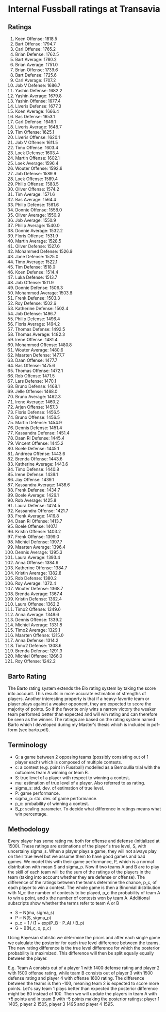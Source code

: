 # Internal Fussball ratings at Transavia
## Ratings
1. Koen Offense: 1818.5 
2. Bart Offense: 1794.7 
3. Carl Offense: 1765.2 
4. Brian Defense: 1762.5 
5. Bart Average: 1760.2 
6. Brian Average: 1751.0 
7. Brian Offense: 1739.6 
8. Bart Defense: 1725.6 
9. Carl Average: 1707.2 
10. Job V Defense: 1686.7 
11. Yashin Defense: 1682.2 
12. Yashin Average: 1679.8 
13. Yashin Offense: 1677.4 
14. Liveris Defense: 1677.3 
15. Koen Average: 1666.4 
16. Bas Defense: 1653.1 
17. Carl Defense: 1649.1 
18. Liveris Average: 1648.7 
19. Tim Offense: 1625.1 
20. Liveris Offense: 1620.1 
21. Job V Offense: 1611.5 
22. Timo Offense: 1603.4 
23. Loek Defense: 1603.4 
24. Martin Offense: 1602.1 
25. Loek Average: 1596.4 
26. Wouter Offense: 1592.6 
27. Job Defense: 1589.9 
28. Loek Offense: 1589.4 
29. Philip Offense: 1583.5 
30. Oliver Offense: 1574.2 
31. Tim Average: 1571.6 
32. Bas Average: 1564.4 
33. Philip  Defense: 1561.6 
34. Donnie Offense: 1558.0 
35. Oliver Average: 1550.9 
36. Job Average: 1550.9 
37. Philip Average: 1540.0 
38. Donnie Average: 1532.2 
39. Floris Offense: 1531.9 
40. Martin Average: 1528.5 
41. Oliver Defense: 1527.6 
42. Mohammed Defense: 1526.9 
43. Jane Defense: 1525.0 
44. Timo Average: 1522.1 
45. Tim Defense: 1518.0 
46. Koen Defense: 1514.4 
47. Luka Defense: 1513.7 
48. Job Offense: 1511.9 
49. Donnie Defense: 1506.3 
50. Mohammed Average: 1503.8 
51. Frenk  Defense: 1503.3 
52. Roy Defense: 1502.6 
53. Katherine Defense: 1502.4 
54. Job  Defense: 1496.7 
55. Philip Defense: 1496.4 
56. Floris Average: 1494.2 
57. Thomas Defense: 1492.5 
58. Thomas Average: 1482.3 
59. Irene Offense: 1481.4 
60. Mohammed Offense: 1480.8 
61. Wouter Average: 1480.6 
62. Maarten Defense: 1477.7 
63. Daan Offense: 1477.7 
64. Bas Offense: 1475.6 
65. Thomas Offense: 1472.1 
66. Rob Offense: 1471.5 
67. Lars Defense: 1470.1 
68. Bruno Defense: 1468.1 
69. Jelle Offense: 1468.0 
70. Bruno Average: 1462.3 
71. Irene Average: 1460.2 
72. Arjen Offense: 1457.3 
73. Floris Defense: 1456.5 
74. Bruno Offense: 1456.5 
75. Martin Defense: 1454.9 
76. Dennis Defense: 1451.4 
77. Kassandra Defense: 1451.4 
78. Daan Ri Defense: 1445.4 
79. Vincent Offense: 1445.2 
80. Boele Defense: 1445.1 
81. Andreea Offense: 1443.6 
82. Brenda Offense: 1443.6 
83. Katherine Average: 1443.6 
84. Timo Defense: 1440.8 
85. Irene Defense: 1439.1 
86. Jay Offense: 1439.1 
87. Kassandra Average: 1436.6 
88. Frenk Defense: 1434.7 
89. Boele Average: 1426.1 
90. Rob Average: 1425.8 
91. Laura Defense: 1424.5 
92. Kassandra Offense: 1421.7 
93. Frenk Average: 1416.8 
94. Daan Ri Offense: 1413.7 
95. Boele Offense: 1407.1 
96. Kristin Offense: 1403.2 
97. Frenk Offense: 1399.0 
98. Michiel Defense: 1397.7 
99. Maarten Average: 1396.4 
100. Dennis Average: 1395.3 
101. Laura Average: 1393.4 
102. Anna Offense: 1384.9 
103. Katherine Offense: 1384.7 
104. Kristin Average: 1382.8 
105. Rob Defense: 1380.2 
106. Roy Average: 1372.4 
107. Wouter Defense: 1368.7 
108. Brenda Average: 1367.4 
109. Kristin Defense: 1362.4 
110. Laura Offense: 1362.2 
111. Timo2 Offense: 1349.6 
112. Anna Average: 1349.6 
113. Dennis Offense: 1339.2 
114. Michiel Average: 1331.8 
115. Timo2 Average: 1329.1 
116. Maarten Offense: 1315.0 
117. Anna Defense: 1314.2 
118. Timo2 Defense: 1308.6 
119. Brenda Defense: 1291.3 
120. Michiel Offense: 1266.0 
121. Roy Offense: 1242.2 

## Barto Rating
The Barto rating system extends the Elo rating system by taking the score into account. This results in more accurate estimation of strengths of players. Another interesting property is that if a heavy-favorite team or player plays against a weaker opponent, they are expected to score the majority of points. So if the favorite only wins a narrow victory the weaker team performed better than expected and will win rating and can therefore be seen as the winner. The ratings are based on the rating system named Barto which I developed during my Master's thesis which is included in pdf-form (see barto.pdf).
## Terminology
- G: a game between 2 opposing teams (possibly consisting out of 1 player each) which is composed of multiple contests.
- c: a contest (e.g. point in Fussball) modelled as a Bernoullia trial with the outcomes team A winning or team B.
- S: true level of a player with respect to winning a contest.
- mu: estimation of true level of a player. Also referred to as rating.
- sigma_s: std. dev. of estimation of true level.
- P: game performance.
- sigma_p: std. dev. of game performance.
- p_c: probability of winning a contest.
- B_p: scaling parameter. To decide what difference in ratings means what win percentage.
## Methodology
Every player has some rating mu both for offense and defense (initialized at 1500). These ratings are estimations of the player's true level, S, with uncertainy sigma_s. When a player plays a game, they will not always play on their true level but we assume them to have good games and bad games. We model this with their game performance, P, which is a normal distribution with mean S and sigma_p. Now if two teams A and B are to play the skill of each team will be the sum of the ratings of the players in the team (taking into account whether they are defense or offense). The difference of the ratings between the teams determine the chance, p_c, of each player to win a contest. The whole game is then a Binomial distribution with N_c: the number of contests to be played, p_c the probability of team A to win a point, and x the number of contests won by team A. Additional subscripts show whether the terms refer to team A or B
- S ~ N(mu, sigma_s)
- P ~ N(S, sigma_p)
- p_c = 1 / (1 + exp(P_B - P_A) / B_p)
- G ~ B(N_c, x, p_c)

Using Bayesian statistic we determine the priors and after each single game we calculate the posterior for each true level difference between the teams. The new rating difference is the true level difference for which the posterior probability is maximized. This difference will then be split equally equally between the player. 

E.g. Team A consists out of a player 1 with 1400 defense rating and player 2 with 1500 offense rating, while team B consists out of player 3 with 1500 defense rating and player 4 with offense 1600 rating. The difference between the teams is then -100, meaning team 2 is expected to score more points. Let's say team 1 plays better than expected the posterior difference might be 80 instead of 100. Then we will update the players in team A with +5 points and in team B with -5 points making the posterior ratings: player 1 1405, player 2 1505, player 3 1495 and player 4 1595.